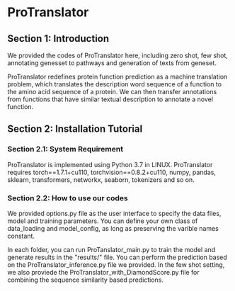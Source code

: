 # ProTranslator

## Section 1: Introduction
We provided the codes of ProTranslator here, including zero shot, few shot, annotating genesset to pathways and generation of texts from geneset.

ProTranslator redefines protein function prediction as a machine translation problem, which translates the description word sequence of a function to the amino acid sequence of a protein. We can then transfer annotations from functions that have similar textual description to annotate a novel function. 

## Section 2: Installation Tutorial
### Section 2.1: System Requirement
ProTranslator is implemented using Python 3.7 in LINUX. ProTranslator requires torch==1.7.1+cu110, torchvision==0.8.2+cu110, numpy, pandas, sklearn, transformers, networkx, seaborn, tokenizers and so on.
### Section 2.2: How to use our codes
We provided options.py file as the user interface to specify the data files, model and training parameters. You can define your own class of data_loading and model_config, as long as preserving the varible names constant.

In each folder, you can run ProTanslator_main.py to train the model and generate results in the "results/" file. You can perform the prediction based on the ProTranslator_inference.py file we provided. In the few shot setting, we also proviede the ProTranslator_with_DiamondScore.py file for combining the sequence similarity based predictions.
